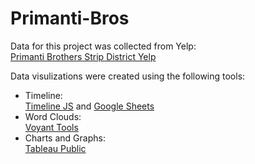 # Primanti-Bros

<p>Data for this project was collected from Yelp:<br />
<a href="https://www.yelp.com/biz/primanti-bros-pittsburgh-15?osq=Primanti+Bros">Primanti Brothers Strip District Yelp</a></p>


<p> Data visulizations were created using the following tools:
<ul>
<li>Timeline:<br />
<a href="https://timeline.knightlab.com/">Timeline JS</a> and <a href="https://docs.google.com/spreadsheets/d/1EAdIh0fSyt0EHODmG3AojRpUlt_kmyrxVkbCpqmMRVo/edit?usp=sharing">Google Sheets</a></li>

<li>Word Clouds:<br />
<a href="https://voyant-tools.org/">Voyant Tools</a></li>

<li>Charts and Graphs:<br />
<a href="https://public.tableau.com/en-us/s/">Tableau Public</a></li></p>
